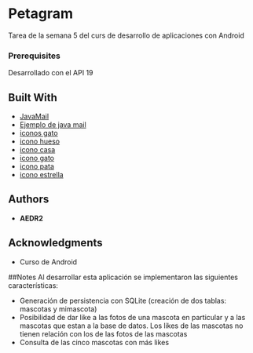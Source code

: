 # Petagram

Tarea de la semana 5 del curs de desarrollo de aplicaciones con Android


### Prerequisites

Desarrollado con el API 19

## Built With

* [JavaMail](https://java.net/projects/javamail/pages/Android)
* [Ejemplo de java mail](http://www.chuidiang.org/java/herramientas/javamail/enviar-correo-javamail.php)
* [iconos gato](http://iconka.com/licensing/)
* [icono hueso](https://www.flaticon.com/free-icon/dog-bone_64527)
* [icono casa](https://thenounproject.com/term/house/168040/)
* [icono gato](https://thenounproject.com/term/cat-face/703414/)
* [icono pata](https://www.flaticon.com/free-icon/dog-paw_12638)
* [icono estrella](http://ic8.link/10206)


## Authors

* **AEDR2**


## Acknowledgments

* Curso de Android

##Notes
Al desarrollar esta aplicación se implementaron las siguientes características:
* Generación de persistencia con SQLite (creación de dos tablas: mascotas y mimascota)
* Posibilidad de dar like a las fotos de una mascota en particular y a las mascotas que estan a la base de datos. Los likes de las mascotas no tienen relación con los de las fotos de las mascotas
* Consulta de las cinco mascotas con más likes